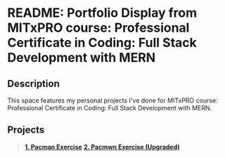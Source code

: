 # README: Portfolio Display from MITxPRO course: Professional Certificate in Coding: Full Stack Development with MERN

## Description
This space features my personal projects I've done for MITxPRO course: Professional Certificate in Coding: Full Stack Development with MERN.

## Projects
> **[1. Pacman Exercise](https://raw.githack.com/tancrescens/tancrescens.github.io/main/Pacman%20Exercise/index.html)**
> **[2. Pacmwn Exercise (Upgraded)](https://raw.githack.com//tancrescens/tancrescens.github.io/blob/main/Pacman%20Exercise/index.html)**

